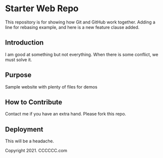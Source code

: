 # Starter Web Repo

This repository is for showing how Git and GitHub work together.
Adding a line for rebasing example, and here is a new feature
clause added.

## Introduction

I am good at something but not everything.
When there is some conflict, we must solve it.

## Purpose

Sample website with plenty of files for demos

## How to Contribute

Contact me if you have an extra hand.
Please fork this repo.

## Deployment

This will be a headache.

Copyright 2021. CCCCCC.com
